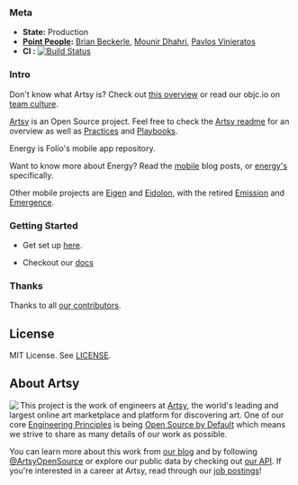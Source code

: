 ### Meta

- **State:** Production
- **[Point People](https://www.notion.so/artsy/17c4b550458a4cb8bcbf1b68060d63e6?v=3604e2682d024b64bde705abb2facebd):** [Brian Beckerle](https://github.com/brainbicycle), [Mounir Dhahri](https://github.com/MounirDhahri), [Pavlos Vinieratos](https://github.com/pvinis)
- **CI :** [![Build Status](https://circleci.com/gh/artsy/energy/tree/main.svg?style=shield&circle-token=f7a3e9b08ab306cd01a15da49933c0774d508ecb)](https://circleci.com/gh/artsy/energy)

### Intro

Don't know what Artsy is?
Check out [this overview](https://github.com/artsy/README/blob/main/culture/what-is-artsy.md#artsy-in-a-nutshell) or read our objc.io on [team culture](https://www.objc.io/issues/22-scale/artsy).

[Artsy](https://github.com/artsy) is an Open Source project. Feel free to check the [Artsy readme](https://github.com/artsy/README) for an overview as well as [Practices](https://github.com/artsy/README/tree/main/practices) and [Playbooks](https://github.com/artsy/README/tree/main/playbooks).

Energy is Folio's mobile app repository.

Want to know more about Energy? Read the [mobile](http://artsy.github.io/blog/categories/mobile/) blog posts, or [energy's](http://artsy.github.io/blog/categories/energy/) specifically.

Other mobile projects are [Eigen](https://github.com/artsy/eigen) and [Eidolon](https://github.com/artsy/eidolon), with the retired [Emission](https://github.com/artsy/emission) and [Emergence](https://github.com/artsy/emergence).

### Getting Started

- Get set up [here](docs/getting_started.md).

- Checkout our [docs](docs/README.md)

### Thanks

Thanks to all [our contributors](https://github.com/artsy/energy/graphs/contributors).

## License

MIT License. See [LICENSE](LICENSE).

## About Artsy

<a href="https://www.artsy.net/">
  <img align="left" src="https://avatars2.githubusercontent.com/u/546231?s=200&v=4"/>
</a>

This project is the work of engineers at [Artsy][footer_website], the world's
leading and largest online art marketplace and platform for discovering art.
One of our core [Engineering Principles][footer_principles] is being [Open
Source by Default][footer_open] which means we strive to share as many details
of our work as possible.

You can learn more about this work from [our blog][footer_blog] and by following
[@ArtsyOpenSource][footer_twitter] or explore our public data by checking out
[our API][footer_api]. If you're interested in a career at Artsy, read through
our [job postings][footer_jobs]!

[footer_website]: https://www.artsy.net/
[footer_principles]: https://github.com/artsy/README/blob/main/culture/engineering-principles.md
[footer_open]: https://github.com/artsy/README/blob/main/culture/engineering-principles.md#open-source-by-default
[footer_blog]: https://artsy.github.io/
[footer_twitter]: https://twitter.com/ArtsyOpenSource
[footer_api]: https://developers.artsy.net/
[footer_jobs]: https://www.artsy.net/jobs
